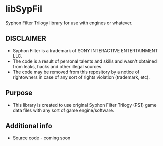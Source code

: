 # libSypFil
Syphon Filter Trilogy library for use with engines or whatever.


## DISCLAIMER
- Syphon Filter is a trademark of SONY INTERACTIVE ENTERTAINMENT LLC.
- The code is a result of personal talents and skills and wasn't obtained from leaks, hacks and other illegal sources.
- The code may be removed from this repository by a notice of rightowners in case of any sort of rights violation (trademark, etc).

## Purpose
- This library is created to use original Syphon Filter Trilogy (PS1) game data files with any sort of game engine/software.

## Additional info
- Source code - coming soon
